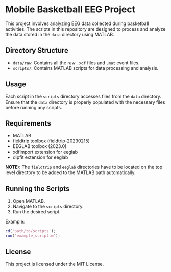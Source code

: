 # Mobile Basketball EEG Project

This project involves analyzing EEG data collected during basketball activities. The scripts in this repository are designed to process and analyze the data stored in the `data` directory using MATLAB.

## Directory Structure

- `data/raw`: Contains all the raw `.xdf` files and `.mat` event files.
- `scripts/`: Contains MATLAB scripts for data processing and analysis.

## Usage

Each script in the `scripts` directory accesses files from the `data` directory. Ensure that the `data` directory is properly populated with the necessary files before running any scripts.

## Requirements

- MATLAB
- fieldtrip toolbox (fieldtrip-20230215)
- EEGLAB toolbox (2023.0)
- xdfimport extension for eeglab
- dipfit extension for eeglab

**NOTE:**: The `fieldtrip` and `eeglab` directories have to be located on the top level directory to be added to the MATLAB path automatically.

## Running the Scripts

1. Open MATLAB.
2. Navigate to the `scripts` directory.
3. Run the desired script.

Example:
```matlab
cd('path/to/scripts');
run('example_script.m');
```

## License

This project is licensed under the MIT License.
